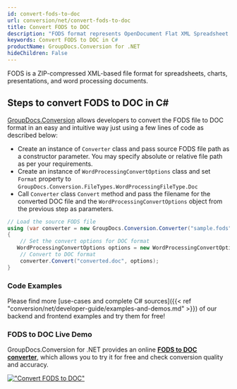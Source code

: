 ```yaml
---
id: convert-fods-to-doc
url: conversion/net/convert-fods-to-doc
title: Convert FODS to DOC
description: "FODS format represents OpenDocument Flat XML Spreadsheet with .fods extension. Learn how to convert FODS to DOC file programmatically in C# language using GroupDocs.Conversion for .NET library."
keywords: Convert FODS to DOC in C#
productName: GroupDocs.Conversion for .NET
hideChildren: False
---
```


FODS is a ZIP-compressed XML-based file format for spreadsheets, charts, presentations, and word processing documents.

## Steps to convert FODS to DOC in C#

[GroupDocs.Conversion](https://products.groupdocs.com/conversion/net) allows developers to convert the FODS file to DOC format in an easy and intuitive way just using a few lines of code as described below:

* Create an instance of `Converter` class and pass source FODS file path as a constructor parameter. You may specify absolute or relative file path as per your requirements. 
* Create an instance of `WordProcessingConvertOptions` class and set `Format` property to `GroupDocs.Conversion.FileTypes.WordProcessingFileType.Doc`
* Call `Converter` class `Convert` method and pass the filename for the converted DOC file and the `WordProcessingConvertOptions` object from the previous step as parameters.

```csharp
// Load the source FODS file
using (var converter = new GroupDocs.Conversion.Converter("sample.fods"))
{
    // Set the convert options for DOC format
   WordProcessingConvertOptions options = new WordProcessingConvertOptions { Format = GroupDocs.Conversion.FileTypes.WordProcessingFileType.Doc };
    // Convert to DOC format
    converter.Convert("converted.doc", options);
}
```

### Code Examples

Please find more [use-cases and complete C# sources]({{< ref "conversion/net/developer-guide/examples-and-demos.md" >}}) of our backend and frontend examples and try them for free!

### FODS to DOC Live Demo

GroupDocs.Conversion for .NET provides an online [**FODS to DOC converter**](https://products.groupdocs.app/conversion/fods-to-doc), which allows you to try it for free and check conversion quality and accuracy.

[!["Convert FODS to DOC"](conversion/net/images/convert-to-doc/convert-fods-to-doc.png)](https://products.groupdocs.app/conversion/fods-to-doc)